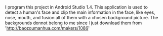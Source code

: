 I program this project in Android Studio 1.4.
This application is used to detect a human's face and clip the main information in the face, like eyes, nose, mouth, and fusion all of them with a chosen background picture.
The backgrounds donnot belong to me since I just download them from 'http://baozoumanhua.com/makers/1086'